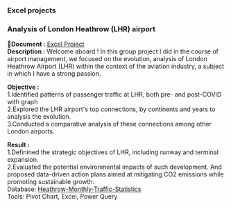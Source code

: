 ### Excel projects

### Analysis of London Heathrow (LHR) airport
:open_file_folder:**Document :** [Excel Project](https://github.com/chungyuenleung/excelproject/blob/main/Heathrow.pdf) <br>
**Description :** Welcome aboard ! In this group project I did in the course of airport management, we focused on the evolution, analysis of London Heathrow Airport (LHR) within the context of the aviation industry, a subject in which I have a strong passion.<br> 

**Objective :**<br>
1.Identified patterns of passenger traffic at LHR, both pre- and post-COVID with graph<br>
2.Explored the LHR airport's top connections, by continents and years to analysis the evolution.<br>
3.Conducted a comparative analysis of these connections among other London airports.<br>

**Result :**<br>
1.Definined the strategic objectives of LHR, including runway and terminal expansion.<br>
2.Evaluated the potential environmental impacts of such development. And proposed data-driven action plans aimed at mitigating CO2 emissions while promoting sustainable growth.<br>
Database: [Heathrow-Monthly-Traffic-Statistics](https://github.com/chungyuenleung/excelproject/blob/main/Nov-21-Heathrow-Monthly-Traffic-Statistics.xlsx) <br>
Tools: Pivot Chart, Excel, Power Query <br>
